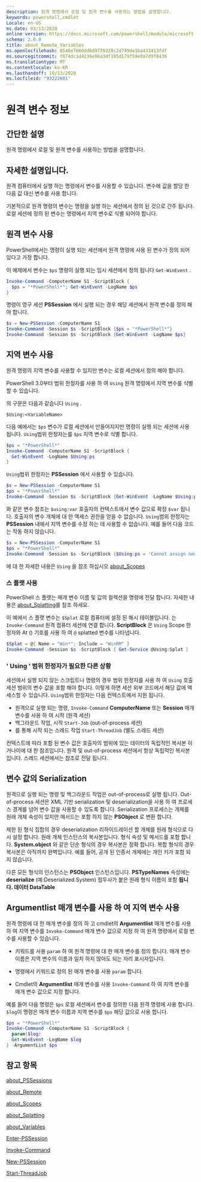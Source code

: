 ```yaml
---
description: 원격 명령에서 로컬 및 원격 변수를 사용하는 방법을 설명합니다.
keywords: powershell,cmdlet
Locale: en-US
ms.date: 03/13/2020
online version: https://docs.microsoft.com/powershell/module/microsoft.powershell.core/about/about_remote_variables?view=powershell-5.1&WT.mc_id=ps-gethelp
schema: 2.0.0
title: about_Remote_Variables
ms.openlocfilehash: 8546e7860dd6d9770328c2d749de1ba433413fdf
ms.sourcegitcommit: f874dc1d4236e06a3df195d179f59e0a7d9f8436
ms.translationtype: MT
ms.contentlocale: ko-KR
ms.lasthandoff: 10/13/2020
ms.locfileid: "93222601"
---
```

# <a name="about-remote-variables"></a>원격 변수 정보

## <a name="short-description"></a>간단한 설명

원격 명령에서 로컬 및 원격 변수를 사용하는 방법을 설명합니다.

## <a name="long-description"></a>자세한 설명입니다.

원격 컴퓨터에서 실행 하는 명령에서 변수를 사용할 수 있습니다. 변수에 값을 할당 한 다음 값 대신 변수를 사용 합니다.

기본적으로 원격 명령의 변수는 명령을 실행 하는 세션에서 정의 된 것으로 간주 됩니다. 로컬 세션에 정의 된 변수는 명령에서 지역 변수로 식별 되어야 합니다.

## <a name="using-remote-variables"></a>원격 변수 사용

PowerShell에서는 명령이 실행 되는 세션에서 원격 명령에 사용 된 변수가 정의 되어 있다고 가정 합니다.

이 예제에서 변수는 `$ps` 명령이 실행 되는 임시 세션에서 정의 됩니다 `Get-WinEvent` .

```powershell
Invoke-Command -ComputerName S1 -ScriptBlock {
  $ps = "*PowerShell*"; Get-WinEvent -LogName $ps
}
```

명령이 영구 세션 **PSSession** 에서 실행 되는 경우 해당 세션에서 원격 변수를 정의 해야 합니다.

```powershell
$s = New-PSSession -ComputerName S1
Invoke-Command -Session $s -ScriptBlock {$ps = "*PowerShell*"}
Invoke-Command -Session $s -ScriptBlock {Get-WinEvent -LogName $ps}
```

## <a name="using-local-variables"></a>지역 변수 사용

원격 명령의 지역 변수를 사용할 수 있지만 변수는 로컬 세션에서 정의 해야 합니다.

PowerShell 3.0부터 범위 한정자를 사용 하 여 `Using` 원격 명령에서 지역 변수를 식별할 수 있습니다.

의 구문은 다음과 같습니다 `Using` .

```
$Using:<VariableName>
```

다음 예에서는 `$ps` 변수가 로컬 세션에서 만들어지지만 명령이 실행 되는 세션에 사용 됩니다. `Using`범위 한정자는를 `$ps` 지역 변수로 식별 합니다.

```powershell
$ps = "*PowerShell*"
Invoke-Command -ComputerName S1 -ScriptBlock {
  Get-WinEvent -LogName $Using:ps
}
```

`Using`범위 한정자는 **PSSession** 에서 사용할 수 있습니다.

```powershell
$s = New-PSSession -ComputerName S1
$ps = "*PowerShell*"
Invoke-Command -Session $s -ScriptBlock {Get-WinEvent -LogName $Using:ps}
```

와 같은 변수 참조는 `$using:var` 호출자의 컨텍스트에서 변수 값으로 확장 `$var` 됩니다. 호출자의 변수 개체에 대 한 액세스 권한을 얻을 수 없습니다.
`Using`범위 한정자는 **PSSession** 내에서 지역 변수를 수정 하는 데 사용할 수 없습니다. 예를 들어 다음 코드는 작동 하지 않습니다.

```powershell
$s = New-PSSession -ComputerName S1
$ps = "*PowerShell*"
Invoke-Command -Session $s -ScriptBlock {$Using:ps = 'Cannot assign new value'}
```

에 대 한 자세한 내용은 `Using` 을 참조 하십시오 [about_Scopes](./about_Scopes.md)

### <a name="using-splatting"></a>스 플랫 사용

PowerShell 스 플랫는 매개 변수 이름 및 값의 컬렉션을 명령에 전달 합니다. 자세한 내용은 [about_Splatting](about_Splatting.md)를 참조 하세요.

이 예에서 스 플랫 변수는 `$Splat` 로컬 컴퓨터에 설정 된 해시 테이블입니다. 는 `Invoke-Command` 원격 컴퓨터 세션에 연결 합니다. **ScriptBlock** 은 `Using` Scope 한정자와 At () 기호를 사용 하 여 `@` splatted 변수를 나타냅니다.

```powershell
$Splat = @{ Name = "Win*"; Include = "WinRM" }
Invoke-Command -Session $s -ScriptBlock { Get-Service @Using:Splat }
```

### <a name="other-situations-where-the-using-scope-modifier-is-needed"></a>' Using ' 범위 한정자가 필요한 다른 상황

세션에서 실행 되지 않는 스크립트나 명령의 경우 범위 한정자를 사용 하 여 `Using` 호출 세션 범위의 변수 값을 포함 해야 합니다. 이렇게 하면 세션 외부 코드에서 해당 값에 액세스할 수 있습니다. `Using`범위 한정자는 다음 컨텍스트에서 지원 됩니다.

- 원격으로 실행 되는 명령, `Invoke-Command` **ComputerName** 또는 **Session** 매개 변수를 사용 하 여 시작 (원격 세션)
- 백그라운드 작업, 시작 `Start-Job` (out-of-process 세션)
- 를 통해 시작 되는 스레드 작업 `Start-ThreadJob` (별도 스레드 세션)

컨텍스트에 따라 포함 된 변수 값은 호출자의 범위에 있는 데이터의 독립적인 복사본 이거나이에 대 한 참조입니다. 원격 및 out-of-process 세션에서 항상 독립적인 복사본입니다. 스레드 세션에서는 참조로 전달 됩니다.

## <a name="serialization-of-variable-values"></a>변수 값의 Serialization

원격으로 실행 되는 명령 및 백그라운드 작업은 out-of-process로 실행 됩니다.
Out-of-process 세션은 XML 기반 serialization 및 deserialization을 사용 하 여 프로세스 경계를 넘어 변수 값을 사용할 수 있도록 합니다. Serialization 프로세스는 개체를 원래 개체 속성이 있지만 메서드는 포함 하지 않는 **PSObject** 로 변환 합니다.

제한 된 형식 집합의 경우 deserialization 리하이드레이션 할 개체를 원래 형식으로 다시 설정 합니다. 원래 개체 인스턴스의 복사본입니다.
형식 속성 및 메서드를 포함 합니다. **System.object** 와 같은 단순 형식의 경우 복사본은 정확 합니다. 복합 형식의 경우 복사본은 아직까지 완벽입니다. 예를 들어, 공개 된 인증서 개체에는 개인 키가 포함 되지 않습니다.

다른 모든 형식의 인스턴스는 **PSObject** 인스턴스입니다. **PSTypeNames** 속성에는 **deserialize** (예:Deserialized.System) 접두사가 붙은 원래 형식 이름이 포함 **됩니다. 데이터 DataTable**

## <a name="using-local-variables-with-argumentlist-parameter"></a>**Argumentlist** 매개 변수를 사용 하 여 지역 변수 사용

원격 명령에 대 한 매개 변수를 정의 하 고 cmdlet의 **Argumentlist** 매개 변수를 사용 하 여 지역 변수를 `Invoke-Command` 매개 변수 값으로 지정 하 여 원격 명령에서 로컬 변수를 사용할 수 있습니다.

- 키워드를 사용 `param` 하 여 원격 명령에 대 한 매개 변수를 정의 합니다. 매개 변수 이름은 지역 변수의 이름과 일치 하지 않아도 되는 자리 표시자입니다.

- 명령에서 키워드로 정의 된 매개 변수를 사용 `param` 합니다.

- Cmdlet의 **Argumentlist** 매개 변수를 사용 `Invoke-Command` 하 여 지역 변수를 매개 변수 값으로 지정 합니다.

예를 들어 다음 명령은 `$ps` 로컬 세션에서 변수를 정의한 다음 원격 명령에 사용 합니다. `$log`이 명령은 매개 변수 이름과 지역 변수를 `$ps` 해당 값으로 사용 합니다.

```powershell
$ps = "*PowerShell*"
Invoke-Command -ComputerName S1 -ScriptBlock {
  param($log)
  Get-WinEvent -LogName $log
} -ArgumentList $ps
```

## <a name="see-also"></a>참고 항목

[about_PSSessions](about_PSSessions.md)

[about_Remote](about_Remote.md)

[about_Scopes](about_Scopes.md)

[about_Splatting](about_Splatting.md)

[about_Variables](about_Variables.md)

[Enter-PSSession](xref:Microsoft.PowerShell.Core.Enter-PSSession)

[Invoke-Command](xref:Microsoft.PowerShell.Core.Invoke-Command)

[New-PSSession](xref:Microsoft.PowerShell.Core.New-PSSession)

[Start-ThreadJob](/powershell/module/ThreadJob/Start-ThreadJob)
